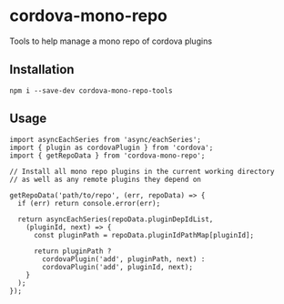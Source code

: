 # cordova-mono-repo

Tools to help manage a mono repo of cordova plugins

## Installation

`npm i --save-dev cordova-mono-repo-tools`

## Usage

    import asyncEachSeries from 'async/eachSeries';
    import { plugin as cordovaPlugin } from 'cordova';
    import { getRepoData } from 'cordova-mono-repo';

    // Install all mono repo plugins in the current working directory
    // as well as any remote plugins they depend on

    getRepoData('path/to/repo', (err, repoData) => {
      if (err) return console.error(err);

      return asyncEachSeries(repoData.pluginDepIdList,
        (pluginId, next) => {
          const pluginPath = repoData.pluginIdPathMap[pluginId];

          return pluginPath ?
            cordovaPlugin('add', pluginPath, next) :
            cordovaPlugin('add', pluginId, next);
        }
      );
    });
